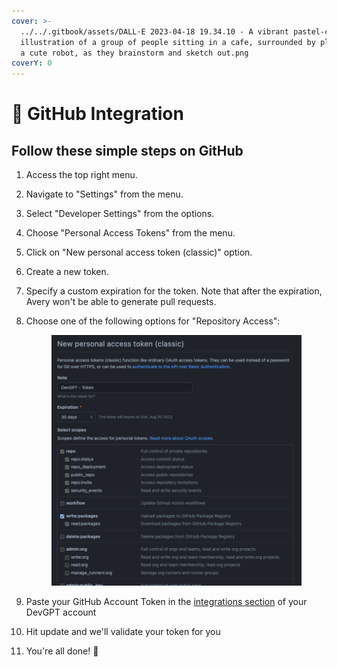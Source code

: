 ```yaml
---
cover: >-
  ../../.gitbook/assets/DALL·E 2023-04-18 19.34.10 - A vibrant pastel-colored
  illustration of a group of people sitting in a cafe, surrounded by plants and
  a cute robot, as they brainstorm and sketch out.png
coverY: 0
---
```


# 📝 GitHub Integration

## Follow these simple steps on GitHub

1. Access the top right menu.
2. Navigate to "Settings" from the menu.
3. Select "Developer Settings" from the options.
4. Choose "Personal Access Tokens" from the menu.
5. Click on "New personal access token (classic)" option.
6. Create a new token.
7. Specify a custom expiration for the token. Note that after the expiration, Avery won't be able to generate pull requests.
8.  Choose one of the following options for "Repository Access":



    <figure><img src="../../.gitbook/assets/image.png" alt=""><figcaption></figcaption></figure>
9. Paste your GitHub Account Token in the [integrations section](https://labs.devgpt.com/devgpt/integrations) of your DevGPT account
10. Hit update and we'll validate your token for you
11. You're all done! 🎉
